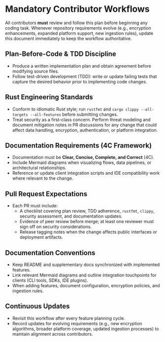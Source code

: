 # Mandatory Contributor Workflows

All contributors **must** review and follow this plan before beginning any coding task. Whenever repository requirements evolve (e.g., encryption enhancements, expanded platform support, new ingestion rules), update this document immediately to keep the workflow authoritative.

## Plan-Before-Code & TDD Discipline
- Produce a written implementation plan and obtain agreement before modifying source files.
- Follow test-driven development (TDD): write or update failing tests that capture the desired behavior prior to implementing code changes.

## Rust Engineering Standards
- Conform to idiomatic Rust style; run `rustfmt` and `cargo clippy --all-targets --all-features` before submitting changes.
- Treat security as a first-class concern. Perform threat modeling and document mitigation notes in PR discussions for any change that could affect data handling, encryption, authentication, or platform integration.

## Documentation Requirements (4C Framework)
- Documentation must be **Clear, Concise, Complete, and Correct** (4C).
- Include Mermaid diagrams when visualizing flows, data pipelines, or architectural relationships.
- Reference or update client integration scripts and IDE compatibility work where relevant to the change.

## Pull Request Expectations
- Each PR must include:
  - A checklist covering plan review, TDD adherence, `rustfmt`, `clippy`, security assessment, and documentation updates.
  - Evidence of peer review before merge; at least one reviewer must sign off on security considerations.
  - Release tagging notes when the change affects public interfaces or deployment artifacts.

## Documentation Conventions
- Keep README and supplementary docs synchronized with implemented features.
- Link relevant Mermaid diagrams and outline integration touchpoints for clients (CLI tools, SDKs, IDE plugins).
- When adding features, document configuration, encryption policies, and ingestion rules.

## Continuous Updates
- Revisit this workflow after every feature planning cycle.
- Record updates for evolving requirements (e.g., new encryption algorithms, broader platform coverage, updated ingestion processes) to maintain alignment across contributors.

